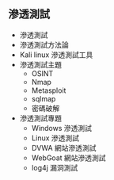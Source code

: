 ## 滲透測試
- 滲透測試
- 滲透測試方法論
- Kali linux 滲透測試工具
- 滲透測試主題
  - OSINT
  - Nmap
  - Metasploit
  - sqlmap
  - 密碼破解
- 滲透測試專題
  - Windows 滲透測試
  - Linux 滲透測試
  - DVWA 網站滲透測試
  - WebGoat 網站滲透測試
  - log4j 漏洞測試
